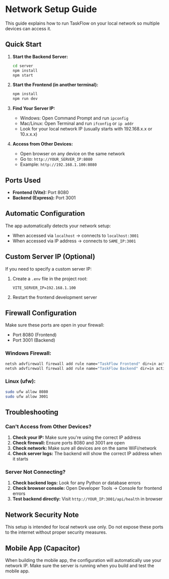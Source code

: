 
# Network Setup Guide

This guide explains how to run TaskFlow on your local network so multiple devices can access it.

## Quick Start

1. **Start the Backend Server:**
   ```bash
   cd server
   npm install
   npm start
   ```

2. **Start the Frontend (in another terminal):**
   ```bash
   npm install
   npm run dev
   ```

3. **Find Your Server IP:**
   - Windows: Open Command Prompt and run `ipconfig`
   - Mac/Linux: Open Terminal and run `ifconfig` or `ip addr`
   - Look for your local network IP (usually starts with 192.168.x.x or 10.x.x.x)

4. **Access from Other Devices:**
   - Open browser on any device on the same network
   - Go to: `http://YOUR_SERVER_IP:8080`
   - Example: `http://192.168.1.100:8080`

## Ports Used

- **Frontend (Vite):** Port 8080
- **Backend (Express):** Port 3001

## Automatic Configuration

The app automatically detects your network setup:

- When accessed via `localhost` → connects to `localhost:3001`
- When accessed via IP address → connects to `SAME_IP:3001`

## Custom Server IP (Optional)

If you need to specify a custom server IP:

1. Create a `.env` file in the project root:
   ```
   VITE_SERVER_IP=192.168.1.100
   ```

2. Restart the frontend development server

## Firewall Configuration

Make sure these ports are open in your firewall:
- Port 8080 (Frontend)
- Port 3001 (Backend)

### Windows Firewall:
```bash
netsh advfirewall firewall add rule name="TaskFlow Frontend" dir=in action=allow protocol=TCP localport=8080
netsh advfirewall firewall add rule name="TaskFlow Backend" dir=in action=allow protocol=TCP localport=3001
```

### Linux (ufw):
```bash
sudo ufw allow 8080
sudo ufw allow 3001
```

## Troubleshooting

### Can't Access from Other Devices?

1. **Check your IP:** Make sure you're using the correct IP address
2. **Check firewall:** Ensure ports 8080 and 3001 are open
3. **Check network:** Make sure all devices are on the same WiFi/network
4. **Check server logs:** The backend will show the correct IP address when it starts

### Server Not Connecting?

1. **Check backend logs:** Look for any Python or database errors
2. **Check browser console:** Open Developer Tools → Console for frontend errors
3. **Test backend directly:** Visit `http://YOUR_IP:3001/api/health` in browser

## Network Security Note

This setup is intended for local network use only. Do not expose these ports to the internet without proper security measures.

## Mobile App (Capacitor)

When building the mobile app, the configuration will automatically use your network IP. Make sure the server is running when you build and test the mobile app.
